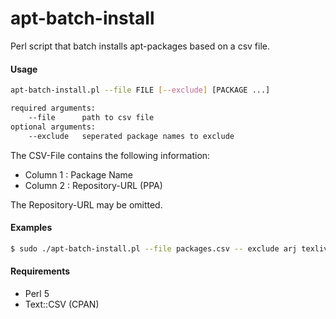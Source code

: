 apt-batch-install
============

Perl script that batch installs apt-packages based on a csv file.

#### Usage

```bash
apt-batch-install.pl --file FILE [--exclude] [PACKAGE ...]

required arguments:
	--file		path to csv file
optional arguments:
	--exclude	seperated package names to exclude
```

The CSV-File contains the following information:
+ Column 1 : Package Name
+ Column 2 : Repository-URL (PPA)

The Repository-URL may be omitted.

#### Examples
```bash
$ sudo ./apt-batch-install.pl --file packages.csv -- exclude arj texlive-full
```

#### Requirements

+ Perl 5
+ Text::CSV (CPAN)
